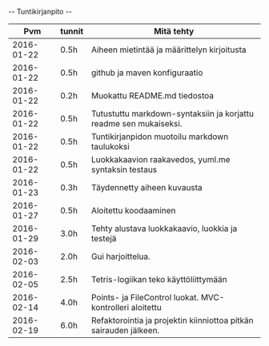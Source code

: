 -- Tuntikirjanpito --

Pvm | tunnit | Mitä tehty
--------------- | ----- | ------
2016-01-22 | 0.5h | Aiheen mietintää ja määrittelyn kirjoitusta
2016-01-22 | 0.5h | github ja maven konfiguraatio
2016-01-22 | 0.2h | Muokattu README.md tiedostoa
2016-01-22 | 0.5h | Tutustuttu markdown-syntaksiin ja korjattu readme sen mukaiseksi.
2016-01-22 | 0.5h | Tuntikirjanpidon muotoilu markdown taulukoksi
2016-01-22 | 0.5h | Luokkakaavion raakavedos, yuml.me syntaksin testaus
2016-01-23 | 0.3h | Täydennetty aiheen kuvausta
2016-01-27 | 0.5h | Aloitettu koodaaminen
2016-01-29 | 3.0h | Tehty alustava luokkakaavio, luokkia ja testejä
2016-02-03 | 2.0h | Gui harjoittelua.
2016-02-05 | 2.5h | Tetris-logiikan teko käyttöliittymään
2016-02-14 | 4.0h | Points- ja FileControl luokat. MVC-kontrolleri aloitettu
2016-02-19 | 6.0h | Refaktorointia ja projektin kiinniottoa pitkän sairauden jälkeen.
